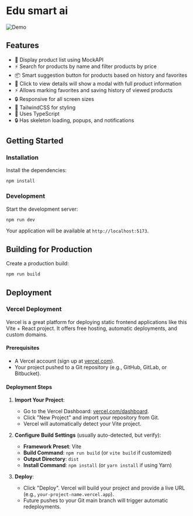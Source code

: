 # Edu smart ai

![Demo](./demo.png)

## Features

- 🚀 Display product list using MockAPI
- ⚡️ Search for products by name and filter products by price
- 📦 Smart suggestion button for products based on history and favorites
- 🔄 Click to view details will show a modal with full product information
- ⚡️ Allows marking favorites and saving history of viewed products
- 🔒 Responsive for all screen sizes
- 🎉 TailwindCSS for styling
- 🚀 Uses TypeScript
- 🔒 Has skeleton loading, popups, and notifications

## Getting Started

### Installation

Install the dependencies:

```bash
npm install
```

### Development

Start the development server:

```bash
npm run dev
```

Your application will be available at `http://localhost:5173`.

## Building for Production

Create a production build:

```bash
npm run build
```

## Deployment

### Vercel Deployment

Vercel is a great platform for deploying static frontend applications like this Vite + React project. It offers free hosting, automatic deployments, and custom domains.

#### Prerequisites

- A Vercel account (sign up at [vercel.com](https://vercel.com/signup)).
- Your project pushed to a Git repository (e.g., GitHub, GitLab, or Bitbucket).

#### Deployment Steps

1. **Import Your Project**:

   - Go to the Vercel Dashboard: [vercel.com/dashboard](https://vercel.com/dashboard).
   - Click "New Project" and import your repository from Git.
   - Vercel will automatically detect your Vite project.

2. **Configure Build Settings** (usually auto-detected, but verify):

   - **Framework Preset**: Vite
   - **Build Command**: `npm run build` (or `vite build` if customized)
   - **Output Directory**: `dist`
   - **Install Command**: `npm install` (or `yarn install` if using Yarn)

3. **Deploy**:
   - Click "Deploy". Vercel will build your project and provide a live URL (e.g., `your-project-name.vercel.app`).
   - Future pushes to your Git main branch will trigger automatic redeployments.
